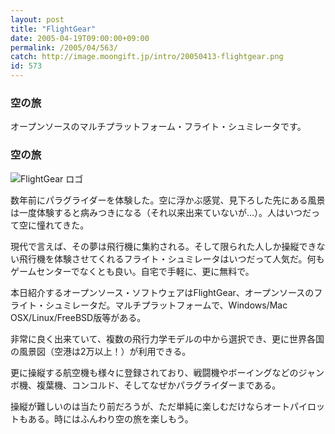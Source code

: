 ```yaml
---
layout: post
title: "FlightGear"
date: 2005-04-19T09:00:00+09:00
permalink: /2005/04/563/
catch: http://image.moongift.jp/intro/20050413-flightgear.png
id: 573
---
```

### 空の旅
  
オープンソースのマルチプラットフォーム・フライト・シュミレータです。  
<!--more-->  

### 空の旅
  

![FlightGear ロゴ](http://image.moongift.jp/intro/20050413-flightgear.png "FlightGear ロゴ")

  

数年前にパラグライダーを体験した。空に浮かぶ感覚、見下ろした先にある風景は一度体験すると病みつきになる（それ以来出来ていないが…）。人はいつだって空に憧れてきた。

  

現代で言えば、その夢は飛行機に集約される。そして限られた人しか操縦できない飛行機を体験させてくれるフライト・シュミレータはいつだって人気だ。何もゲームセンターでなくとも良い。自宅で手軽に、更に無料で。

  

本日紹介するオープンソース・ソフトウェアはFlightGear、オープンソースのフライト・シュミレータだ。マルチプラットフォームで、Windows/Mac OSX/Linux/FreeBSD版等がある。

  

非常に良く出来ていて、複数の飛行力学モデルの中から選択でき、更に世界各国の風景図（空港は2万以上！）が利用できる。

  

更に操縦する航空機も様々に登録されており、戦闘機やボーイングなどのジャンボ機、複葉機、コンコルド、そしてなぜかパラグライダーまである。

  

操縦が難しいのは当たり前だろうが、ただ単純に楽しむだけならオートパイロットもある。時にはふんわり空の旅を楽しもう。

